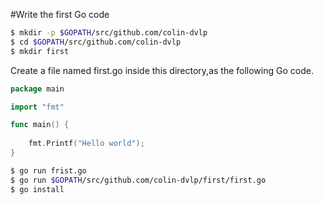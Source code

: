 #Write the first Go code
```sh
$ mkdir -p $GOPATH/src/github.com/colin-dvlp
$ cd $GOPATH/src/github.com/colin-dvlp
$ mkdir first
```

Create a file named first.go inside this directory,as the following Go code.
```go
package main

import "fmt"

func main() {
	
	fmt.Printf("Hello world");
}

```

```sh
$ go run frist.go
$ go run $GOPATH/src/github.com/colin-dvlp/first/first.go
$ go install
```
#

